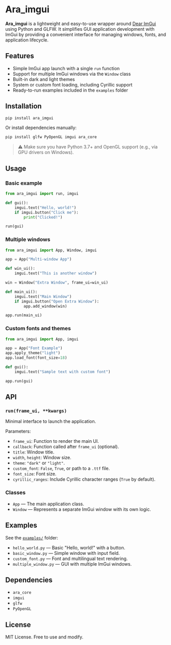 # Ara_imgui

**Ara_imgui** is a lightweight and easy-to-use wrapper around [Dear ImGui](https://github.com/ocornut/imgui) using Python and GLFW. It simplifies GUI application development with ImGui by providing a convenient interface for managing windows, fonts, and application lifecycle.

## Features

- Simple ImGui app launch with a single `run` function
- Support for multiple ImGui windows via the `Window` class
- Built-in dark and light themes
- System or custom font loading, including Cyrillic support
- Ready-to-run examples included in the `examples` folder

## Installation

```bash
pip install ara_imgui
````

Or install dependencies manually:

```bash
pip install glfw PyOpenGL imgui ara_core
```

> ⚠️ Make sure you have Python 3.7+ and OpenGL support (e.g., via GPU drivers on Windows).

## Usage

### Basic example

```python
from ara_imgui import run, imgui

def gui():
    imgui.text("Hello, world!")
    if imgui.button("Click me"):
        print("Clicked!")

run(gui)
```

### Multiple windows

```python
from ara_imgui import App, Window, imgui

app = App("Multi-window App")

def win_ui():
    imgui.text("This is another window")

win = Window("Extra Window", frame_ui=win_ui)

def main_ui():
    imgui.text("Main Window")  
    if imgui.button("Open Extra Window"):
        app.add_window(win)

app.run(main_ui)
```

### Custom fonts and themes

```python
from ara_imgui import App, imgui

app = App("Font Example")
app.apply_theme("light")
app.load_font(font_size=18)

def gui():
    imgui.text("Sample text with custom font")

app.run(gui)
```

## API

### `run(frame_ui, **kwargs)`

Minimal interface to launch the application.

Parameters:

* `frame_ui`: Function to render the main UI.
* `callback`: Function called after `frame_ui` (optional).
* `title`: Window title.
* `width`, `height`: Window size.
* `theme`: `"dark"` or `"light"`.
* `custom_font`: `False`, `True`, or path to a `.ttf` file.
* `font_size`: Font size.
* `cyrillic_ranges`: Include Cyrillic character ranges (`True` by default).

### Classes

* `App` — The main application class.
* `Window` — Represents a separate ImGui window with its own logic.

## Examples

See the [`examples/`](./examples) folder:

* `hello_world.py` — Basic "Hello, world!" with a button.
* `basic_window.py` — Simple window with input field.
* `custom_font.py` — Font and multilingual text rendering.
* `multiple_window.py` — GUI with multiple ImGui windows.

## Dependencies

* `ara_core`
* `imgui`
* `glfw`
* `PyOpenGL`

## License

MIT License. Free to use and modify.